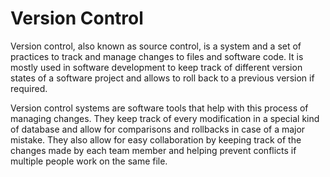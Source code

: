 # Version Control

Version control, also known as source control, is a system and a set of practices to track and manage changes to files and software code. It is mostly used in software development to keep track of different version states of a software project and allows to roll back to a previous version if required.

Version control systems are software tools that help with this process of managing changes. They keep track of every modification in a special kind of database and allow for comparisons and rollbacks in case of a major mistake. They also allow for easy collaboration by keeping track of the changes made by each team member and helping prevent conflicts if multiple people work on the same file.
